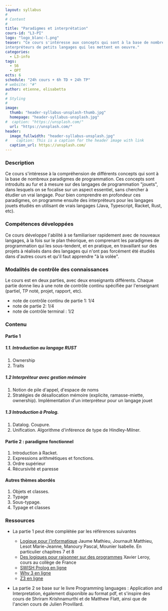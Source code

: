 ```yaml
---
layout: syllabus
#
# Content
#
title: "Paradigmes et interprétation"
cours-id: "L3-PI"
logo: "logo_blanc-l.png"
teaser: "Ce cours s'intéresse aux concepts qui sont à la base de nombreux langages de programmation. Afin de comprendre ces concepts, on programmera des
interpréteurs de petits langages qui les mettent en oeuvre."
categories:
  - L3-info
tags:
  - S6
  - OPT
ects: 6
schedule: "24h cours + 6h TD + 24h TP"
# website: "#"
author: etienne, elisabetta
#
# Styling
#
image:
  thumb: "header-syllabus-unsplash-thumb.jpg"
  homepage: "header-syllabus-unsplash.jpg"
#  caption: "https://unsplash.com/"
  url: "https://unsplash.com/"
header:
  image_fullwidth: "header-syllabus-unsplash.jpg"
#    caption: This is a caption for the header image with link
  caption_url: https://unsplash.com/
---
```


###  Description ###

Ce cours s'intéresse à la compréhension de différents concepts qui sont à la base de nombreux paradigmes de programmation. Ces concepts sont introduits au fur et à mesure sur des langages de programmation "jouets", dans lesquels on se focalise sur un aspect essentiel, sans chercher à étudier un vrai langage.
Pour bien comprendre en profondeur ces paradigmes, on programme ensuite des interpréteurs pour les langages jouets étudiés en utilisant de vrais langages (Java, Typescript, Racket, Rust, etc).


### Compétences développées ###
Ce cours développe l'abilité à se familiariser rapidement avec de nouveaux langages, à la fois sur le plan théorique, en comprenant les paradigmes de programmation qui les sous-tendent, et en pratique, en travaillant sur des projets à réalisés dans des langages qui n'ont pas forcément été étudiés dans d'autres cours et qu'il faut apprendre "à la volée".


### Modalités de contrôle des connaissances
Le cours est en deux parties, avec deux enseignants différents.
Chaque partie donne lieu à une note de contrôle continu spécifiée par l'enseignant (partiel, TP noté, projet, rapport, etc).


- note de contrôle continu de partie 1: 1/4
- note de partie 2: 1/4
- note de contrôle terminal : 1/2

###  Contenu ###


#### Partie 1

##### 1.1. Introduction au langage RUST
1. Ownership
2. Traits

##### 1.2 Interpréteur avec gestion mémoire
1. Notion de pile d'appel, d'espace de noms
2. Stratégies de désallocation mémoire (explicite, ramasse-miette, ownership). Implémentation d'un interpréteur pour un langage jouet

##### 1.3 Introduction à Prolog.
1. Datalog. Coupure.
2. Unification. Algorithme d'inférence de type de Hindley-Milner.

#### Partie 2 : paradigme fonctionnel ####
1. Introduction à Racket.
2. Expressions arithmétiques et fonctions.
3. Ordre supérieur
4. Récursivité et paresse


#### Autres thèmes abordés
1.  Objets et classes.
2. Typage
3. Sous-typage.
4. Typage et classes


###  Ressources ###

- La partie 1 peut être complétée par les références suivantes
  - [Logique pour l'informatique](https://www.editions-ellipses.fr/accueil/10777-logique-pour-l-informatique-9782340042612.html) Jaume Mathieu, Journault Matthieu, Lesot Marie-Jeanne, Manoury Pascal, Mounier Isabelle. En particulier chapitres 7 et 8
  - [Des logiques pour raisonner sur des programmes](https://www.college-de-france.fr/agenda/cours/semantiques-mecanisees-quand-la-machine-raisonne-sur-ses-langages/des-logiques-pour-raisonner-sur-les-programmes) Xavier Leroy, cours au collège de France
  - [SWISH Prolog en ligne](https://swish.swi-prolog.org/)
  - [Why 3 en ligne](https://why3.lri.fr/try/)
  - [Z3 en ligne](https://compsys-tools.ens-lyon.fr/z3/)

- La partie 2 se base sur le livre Programming languages : Application and Interpretation, également disponible au format pdf, et s'inspire des cours de Shriram Krishnamurthi et de Matthew Flatt, ainsi que de l'ancien cours de Julien Provillard.
